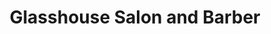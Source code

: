 ---
title: "Glasshouse Salon and Barber"
url: /riverside/glasshouse-salon-and-barber/
shop: Friseur
---